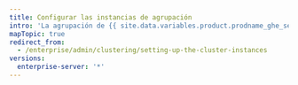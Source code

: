 ```yaml
---
title: Configurar las instancias de agrupación
intro: 'La agrupación de {{ site.data.variables.product.prodname_ghe_server }} requiere que se establezcan y configuren múltiples instancias para que ejecuten los servicios de {{ site.data.variables.product.prodname_ghe_server }}.'
mapTopic: true
redirect_from:
  - /enterprise/admin/clustering/setting-up-the-cluster-instances
versions:
  enterprise-server: '*'
---
```


